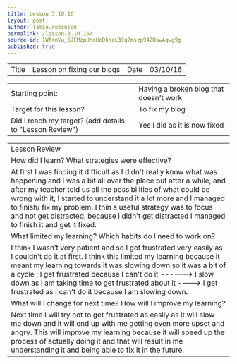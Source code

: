 ```yaml
---
title: Lesson 3.10.16
layout: post
author: jamie.robinson
permalink: /lesson-3.10.16/
source-id: 1WfrnVw_6JEMzpUnoHeDkneL31q7mszp94ZUuwAqwg9g
published: true
---
```

<table>
  <tr>
    <td>Title</td>
    <td>Lesson on fixing our blogs</td>
    <td>Date</td>
    <td>03/10/16</td>
  </tr>
</table>


<table>
  <tr>
    <td>Starting point:</td>
    <td>Having a broken blog that doesn't work</td>
  </tr>
  <tr>
    <td>Target for this lesson?</td>
    <td>To fix my blog</td>
  </tr>
  <tr>
    <td>Did I reach my target? 
(add details to "Lesson Review")</td>
    <td> Yes I did as it is now fixed</td>
  </tr>
</table>


<table>
  <tr>
    <td>Lesson Review</td>
  </tr>
  <tr>
    <td>How did I learn? What strategies were effective? </td>
  </tr>
  <tr>
    <td>At first I was finding it difficult as I didn't really know what was happening and I was a bit all over the place but after a while, and after my teacher told us all the possibilities of what could be wrong with it, I started to understand it a lot more and I managed to finish/ fix my problem. I thin a useful strategy was to focus and not get distracted, because i didn't get distracted I managed to finish it and get it fixed.</td>
  </tr>
  <tr>
    <td>What limited my learning? Which habits do I need to work on? </td>
  </tr>
  <tr>
    <td>I think I wasn’t very patient and so I got frustrated very easily as I couldn't do it at first. I think this limited my learning because it meant my learning towards it was slowing down so it was a bit of a cycle ; I get frustrated because I can't do it ------> I slow down as I am taking time to get frustrated about it ----> I get frustrated as I can't do it because I am slowing down.</td>
  </tr>
  <tr>
    <td>What will I change for next time? How will I improve my learning?</td>
  </tr>
  <tr>
    <td>Next time I will try not to get frustrated as easily as it will slow me down and it will end up with me getting even more upset and angry. This will improve my learning because it will speed up the process of actually doing it and that will result in me understanding it and being able to fix it in the future.   </td>
  </tr>
</table>


